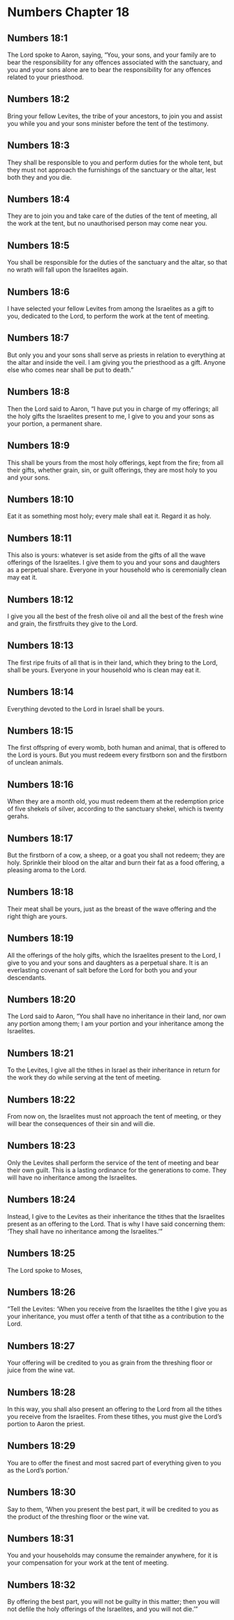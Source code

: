 # Numbers Chapter 18

## Numbers 18:1
The Lord spoke to Aaron, saying, “You, your sons, and your family are to bear the responsibility for any offences associated with the sanctuary, and you and your sons alone are to bear the responsibility for any offences related to your priesthood.

## Numbers 18:2
Bring your fellow Levites, the tribe of your ancestors, to join you and assist you while you and your sons minister before the tent of the testimony.

## Numbers 18:3
They shall be responsible to you and perform duties for the whole tent, but they must not approach the furnishings of the sanctuary or the altar, lest both they and you die.

## Numbers 18:4
They are to join you and take care of the duties of the tent of meeting, all the work at the tent, but no unauthorised person may come near you.

## Numbers 18:5
You shall be responsible for the duties of the sanctuary and the altar, so that no wrath will fall upon the Israelites again.

## Numbers 18:6
I have selected your fellow Levites from among the Israelites as a gift to you, dedicated to the Lord, to perform the work at the tent of meeting.

## Numbers 18:7
But only you and your sons shall serve as priests in relation to everything at the altar and inside the veil. I am giving you the priesthood as a gift. Anyone else who comes near shall be put to death.”

## Numbers 18:8
Then the Lord said to Aaron, “I have put you in charge of my offerings; all the holy gifts the Israelites present to me, I give to you and your sons as your portion, a permanent share.

## Numbers 18:9
This shall be yours from the most holy offerings, kept from the fire; from all their gifts, whether grain, sin, or guilt offerings, they are most holy to you and your sons.

## Numbers 18:10
Eat it as something most holy; every male shall eat it. Regard it as holy.

## Numbers 18:11
This also is yours: whatever is set aside from the gifts of all the wave offerings of the Israelites. I give them to you and your sons and daughters as a perpetual share. Everyone in your household who is ceremonially clean may eat it.

## Numbers 18:12
I give you all the best of the fresh olive oil and all the best of the fresh wine and grain, the firstfruits they give to the Lord.

## Numbers 18:13
The first ripe fruits of all that is in their land, which they bring to the Lord, shall be yours. Everyone in your household who is clean may eat it.

## Numbers 18:14
Everything devoted to the Lord in Israel shall be yours.

## Numbers 18:15
The first offspring of every womb, both human and animal, that is offered to the Lord is yours. But you must redeem every firstborn son and the firstborn of unclean animals.

## Numbers 18:16
When they are a month old, you must redeem them at the redemption price of five shekels of silver, according to the sanctuary shekel, which is twenty gerahs.

## Numbers 18:17
But the firstborn of a cow, a sheep, or a goat you shall not redeem; they are holy. Sprinkle their blood on the altar and burn their fat as a food offering, a pleasing aroma to the Lord.

## Numbers 18:18
Their meat shall be yours, just as the breast of the wave offering and the right thigh are yours.

## Numbers 18:19
All the offerings of the holy gifts, which the Israelites present to the Lord, I give to you and your sons and daughters as a perpetual share. It is an everlasting covenant of salt before the Lord for both you and your descendants.

## Numbers 18:20
The Lord said to Aaron, “You shall have no inheritance in their land, nor own any portion among them; I am your portion and your inheritance among the Israelites.

## Numbers 18:21
To the Levites, I give all the tithes in Israel as their inheritance in return for the work they do while serving at the tent of meeting.

## Numbers 18:22
From now on, the Israelites must not approach the tent of meeting, or they will bear the consequences of their sin and will die.

## Numbers 18:23
Only the Levites shall perform the service of the tent of meeting and bear their own guilt. This is a lasting ordinance for the generations to come. They will have no inheritance among the Israelites.

## Numbers 18:24
Instead, I give to the Levites as their inheritance the tithes that the Israelites present as an offering to the Lord. That is why I have said concerning them: ‘They shall have no inheritance among the Israelites.’”

## Numbers 18:25
The Lord spoke to Moses,

## Numbers 18:26
“Tell the Levites: ‘When you receive from the Israelites the tithe I give you as your inheritance, you must offer a tenth of that tithe as a contribution to the Lord.

## Numbers 18:27
Your offering will be credited to you as grain from the threshing floor or juice from the wine vat.

## Numbers 18:28
In this way, you shall also present an offering to the Lord from all the tithes you receive from the Israelites. From these tithes, you must give the Lord’s portion to Aaron the priest.

## Numbers 18:29
You are to offer the finest and most sacred part of everything given to you as the Lord’s portion.’

## Numbers 18:30
Say to them, ‘When you present the best part, it will be credited to you as the product of the threshing floor or the wine vat.

## Numbers 18:31
You and your households may consume the remainder anywhere, for it is your compensation for your work at the tent of meeting.

## Numbers 18:32
By offering the best part, you will not be guilty in this matter; then you will not defile the holy offerings of the Israelites, and you will not die.’”
